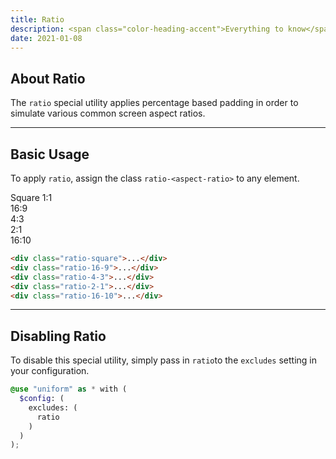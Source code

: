 ```yaml
---
title: Ratio
description: <span class="color-heading-accent">Everything to know</span> about the aspect ratio utility
date: 2021-01-08
---
```


## About Ratio

The `ratio` special utility applies percentage based padding in order to simulate various common screen aspect ratios.



---

## Basic Usage

To apply `ratio`, assign the class `ratio-<aspect-ratio>` to any element.



<div class="radius-md bg-gray-50 p-40 mb-20 gutter-y-40">
  <div>
    <div class="ratio-square relative radius-sm bg-gray-500 color-white">
      <div class="absolute top-50p left-50p transform translate-x-n50p translate-y-n50p font-2xl bold">
        Square 1:1
      </div>
    </div>
  </div>

  <div>
    <div class="ratio-16-9 relative radius-sm bg-gray-500 color-white">
      <div class="absolute top-50p left-50p transform translate-x-n50p translate-y-n50p font-2xl bold">
        16:9
      </div>
    </div>
  </div>

  <div>
    <div class="ratio-4-3 relative radius-sm bg-gray-500 color-white">
      <div class="absolute top-50p left-50p transform translate-x-n50p translate-y-n50p font-2xl bold">
        4:3
      </div>
    </div>
  </div>

  <div>
    <div class="ratio-2-1 relative radius-sm bg-gray-500 color-white">
      <div class="absolute top-50p left-50p transform translate-x-n50p translate-y-n50p font-2xl bold">
        2:1
      </div>
    </div>
  </div>

  <div>
    <div class="ratio-16-10 relative radius-sm bg-gray-500 color-white">
      <div class="absolute top-50p left-50p transform translate-x-n50p translate-y-n50p font-2xl bold">
        16:10
      </div>
    </div>
  </div>
</div>

```html
<div class="ratio-square">...</div>
<div class="ratio-16-9">...</div>
<div class="ratio-4-3">...</div>
<div class="ratio-2-1">...</div>
<div class="ratio-16-10">...</div>
```

---

## Disabling Ratio

To disable this special utility, simply pass in `ratio`to the `excludes` setting in your configuration.

```scss
@use "uniform" as * with (
  $config: (
    excludes: (
      ratio   
    )
  )
);
```
